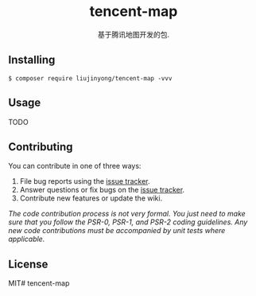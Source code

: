 <h1 align="center"> tencent-map </h1>

<p align="center"> 基于腾讯地图开发的包.</p>


## Installing

```shell
$ composer require liujinyong/tencent-map -vvv
```

## Usage

TODO

## Contributing

You can contribute in one of three ways:

1. File bug reports using the [issue tracker](https://github.com/liujinyong/tencent-map/issues).
2. Answer questions or fix bugs on the [issue tracker](https://github.com/liujinyong/tencent-map/issues).
3. Contribute new features or update the wiki.

_The code contribution process is not very formal. You just need to make sure that you follow the PSR-0, PSR-1, and PSR-2 coding guidelines. Any new code contributions must be accompanied by unit tests where applicable._

## License

MIT# tencent-map
